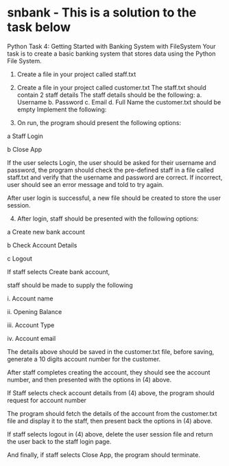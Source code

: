 # snbank - This is a solution to the task below

Python Task 4: Getting Started with Banking System with FileSystem
Your task is to create a basic banking system that stores data using the Python File System. 

1. Create a file in your project called staff.txt
2. Create a file in your project called customer.txt
  The staff.txt should contain 2 staff details
  The staff details should be the following:
    a. Username
    b. Password
    c. Email
    d. Full Name
  the customer.txt should be empty
  Implement the following:

3. On run, the program should present the following options:

  a Staff Login

  b Close App

  If the user selects Login, the user should be asked for their username and password, the program should check the pre-defined staff in a file called staff.txt and verify that the username and password are correct. If incorrect, user should see an error message and told to try again. 

  After user login is successful, a new file should be created to store the user session.

 4. After login, staff should be presented with the following options: 

  a Create new bank account

  b Check Account Details

  c Logout

  If staff selects Create bank account, 

  staff should be made to supply the following

  i. Account name

  ii. Opening Balance

  iii. Account Type

  iv. Account email

  The details above should be saved in the customer.txt file, before saving, generate a 10 digits account number for the customer.

  After staff completes creating the account, they should see the account number, and then presented with the options in (4) above.

  If Staff selects check account details from (4) above, the program should request for account number

  The program should fetch the details of the account from the customer.txt file and display it to the staff, then present back the options in (4) above.

  If staff selects logout in (4) above, delete the user session file and return the user back to the staff login page.

 

And finally, if staff selects Close App, the program should terminate.
